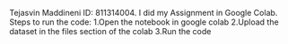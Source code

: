 Tejasvin Maddineni ID: 811314004.
 I did my Assignment in Google Colab.
 Steps to run the code:
 1.Open the notebook in google colab
 2.Upload the dataset in the files section of the colab
 3.Run the code
